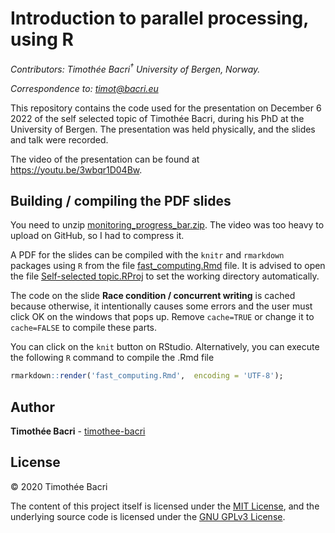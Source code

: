 Introduction to parallel processing, using R
==============================

*Contributors: Timothée Bacri<sup>†</sup> University of Bergen,
Norway.*

*Correspondence to: <timot@bacri.eu>*

This repository contains the code used for the presentation on December 6 2022 of the self selected topic of Timothée Bacri, during his PhD at the University of Bergen.
The presentation was held physically, and the slides and talk were recorded.

The video of the presentation can be found at https://youtu.be/3wbqr1D04Bw.

## Building / compiling the PDF slides

You need to unzip [monitoring_progress_bar.zip](https://github.com/timothee-bacri/introduction-parallel-processing/blob/main/code%20and%20slides/monitoring_progress_bar.zip).
The video was too heavy to upload on GitHub, so I had to compress it.

A PDF for the slides can be compiled with the `knitr` and `rmarkdown` packages using `R` from the file [fast_computing.Rmd](https://github.com/timothee-bacri/introduction-parallel-processing/blob/main/code%20and%20slides/fast_computing.Rmd) file.
It is advised to open the file [Self-selected topic.RProj](https://github.com/timothee-bacri/introduction-parallel-processing/blob/main/code%20and%20slides/Self-selected%20topic.RProj) to set the working directory automatically.

The code on the slide **Race condition / concurrent writing** is cached because otherwise, it intentionally causes some errors and the user must click OK on the windows that pops up. Remove `cache=TRUE` or change it to `cache=FALSE` to compile these parts.

You can click on the `knit` button on RStudio. Alternatively, you can execute the following `R` command to compile the .Rmd file
```r
rmarkdown::render('fast_computing.Rmd',  encoding = 'UTF-8');
```

## Author

**Timothée Bacri** - [timothee-bacri](https://github.com/timothee-bacri)

## License

© 2020 Timothée Bacri

The content of this project itself is licensed under the [MIT License](LICENSE), and the underlying source code is
licensed under the [GNU GPLv3 License](LICENSE_GNU.md).
